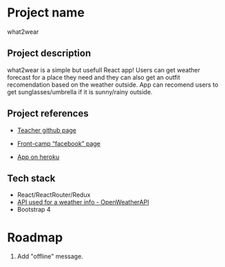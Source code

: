 # Project name

what2wear

## Project description

what2wear is  a simple but usefull React app! Users can get weather forecast for a place they need and they can also get an outfit recomendation based on the weather outside. App can recomend users to get sunglasses/umbrella if it is sunny/rainy outside. 

## Project references

* [Teacher github page](https://github.com/dosandk)

* [Front-camp “facebook” page](https://www.facebook.com/groups/270300106928894/)

* [App on heroku](https://what2wear-2018-buildpack.herokuapp.com/)


## Tech stack
* React/ReactRouter/Redux
* [API used for a weather info - OpenWeatherAPI](https://openweathermap.org/api)
* Bootstrap 4

# Roadmap

1. Add "offline" message.
